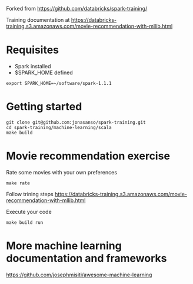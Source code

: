 Forked from https://github.com/databricks/spark-training/

Training documentation at https://databricks-training.s3.amazonaws.com/movie-recommendation-with-mllib.html

# Requisites
* Spark installed 
* $SPARK_HOME defined
```
export SPARK_HOME=~/software/spark-1.1.1
```

# Getting started
```
git clone git@github.com:jonasanso/spark-training.git
cd spark-training/machine-learning/scala
make build
``` 

# Movie recommendation exercise
Rate some movies with your own preferences
```
make rate
```

Follow trining steps
https://databricks-training.s3.amazonaws.com/movie-recommendation-with-mllib.html

Execute your code
```
make build run
```
# More machine learning documentation and frameworks


https://github.com/josephmisiti/awesome-machine-learning


